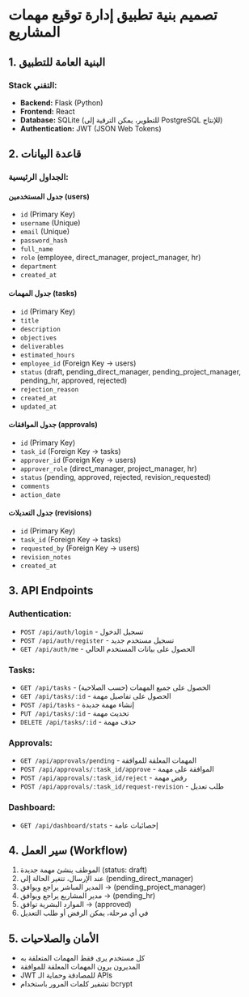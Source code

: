 # تصميم بنية تطبيق إدارة توقيع مهمات المشاريع

## 1. البنية العامة للتطبيق

### Stack التقني:
- **Backend:** Flask (Python)
- **Frontend:** React
- **Database:** SQLite (للتطوير، يمكن الترقية إلى PostgreSQL للإنتاج)
- **Authentication:** JWT (JSON Web Tokens)

## 2. قاعدة البيانات

### الجداول الرئيسية:

#### جدول المستخدمين (users)
- `id` (Primary Key)
- `username` (Unique)
- `email` (Unique)
- `password_hash`
- `full_name`
- `role` (employee, direct_manager, project_manager, hr)
- `department`
- `created_at`

#### جدول المهمات (tasks)
- `id` (Primary Key)
- `title`
- `description`
- `objectives`
- `deliverables`
- `estimated_hours`
- `employee_id` (Foreign Key -> users)
- `status` (draft, pending_direct_manager, pending_project_manager, pending_hr, approved, rejected)
- `rejection_reason`
- `created_at`
- `updated_at`

#### جدول الموافقات (approvals)
- `id` (Primary Key)
- `task_id` (Foreign Key -> tasks)
- `approver_id` (Foreign Key -> users)
- `approver_role` (direct_manager, project_manager, hr)
- `status` (pending, approved, rejected, revision_requested)
- `comments`
- `action_date`

#### جدول التعديلات (revisions)
- `id` (Primary Key)
- `task_id` (Foreign Key -> tasks)
- `requested_by` (Foreign Key -> users)
- `revision_notes`
- `created_at`

## 3. API Endpoints

### Authentication:
- `POST /api/auth/login` - تسجيل الدخول
- `POST /api/auth/register` - تسجيل مستخدم جديد
- `GET /api/auth/me` - الحصول على بيانات المستخدم الحالي

### Tasks:
- `GET /api/tasks` - الحصول على جميع المهمات (حسب الصلاحية)
- `GET /api/tasks/:id` - الحصول على تفاصيل مهمة
- `POST /api/tasks` - إنشاء مهمة جديدة
- `PUT /api/tasks/:id` - تحديث مهمة
- `DELETE /api/tasks/:id` - حذف مهمة

### Approvals:
- `GET /api/approvals/pending` - المهمات المعلقة للموافقة
- `POST /api/approvals/:task_id/approve` - الموافقة على مهمة
- `POST /api/approvals/:task_id/reject` - رفض مهمة
- `POST /api/approvals/:task_id/request-revision` - طلب تعديل

### Dashboard:
- `GET /api/dashboard/stats` - إحصائيات عامة

## 4. سير العمل (Workflow)

1. الموظف ينشئ مهمة جديدة (status: draft)
2. عند الإرسال، تتغير الحالة إلى (pending_direct_manager)
3. المدير المباشر يراجع ويوافق → (pending_project_manager)
4. مدير المشاريع يراجع ويوافق → (pending_hr)
5. الموارد البشرية توافق → (approved)
6. في أي مرحلة، يمكن الرفض أو طلب التعديل

## 5. الأمان والصلاحيات

- كل مستخدم يرى فقط المهمات المتعلقة به
- المديرون يرون المهمات المعلقة للموافقة
- JWT للمصادقة وحماية الـ APIs
- تشفير كلمات المرور باستخدام bcrypt
